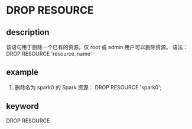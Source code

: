 # DROP RESOURCE

## description

该语句用于删除一个已有的资源。仅 root 或 admin 用户可以删除资源。
语法：
DROP RESOURCE 'resource_name'

## example

1. 删除名为 spark0 的 Spark 资源：
DROP RESOURCE 'spark0';

## keyword

DROP RESOURCE
